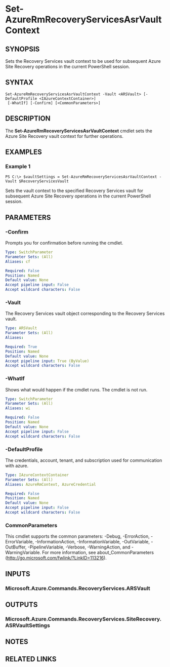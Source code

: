 ﻿---
external help file: Microsoft.Azure.Commands.RecoveryServices.SiteRecovery.dll-Help.xml
Module Name: AzureRM.RecoveryServices.SiteRecovery
online help: https://docs.microsoft.com/en-us/powershell/module/azurerm.recoveryservices.siterecovery/set-azurermrecoveryservicesasrvaultcontext
schema: 2.0.0
---

# Set-AzureRmRecoveryServicesAsrVaultContext

## SYNOPSIS
Sets the Recovery Services vault context to be used for subsequent Azure Site Recovery operations in the current PowerShell session.

## SYNTAX

```
Set-AzureRmRecoveryServicesAsrVaultContext -Vault <ARSVault> [-DefaultProfile <IAzureContextContainer>]
 [-WhatIf] [-Confirm] [<CommonParameters>]
```

## DESCRIPTION
The **Set-AzureRmRecoveryServicesAsrVaultContext** cmdlet sets the Azure Site Recovery vault context for further operations.

## EXAMPLES

### Example 1
```
PS C:\> $vaultSettings = Set-AzureRmRecoveryServicesAsrVaultContext -Vault $RecoveryServicesVault
```

Sets the vault context to the specified Recovery Services vault for subsequent Azure Site Recovery operations in the current PowerShell session.

## PARAMETERS

### -Confirm
Prompts you for confirmation before running the cmdlet.

```yaml
Type: SwitchParameter
Parameter Sets: (All)
Aliases: cf

Required: False
Position: Named
Default value: None
Accept pipeline input: False
Accept wildcard characters: False
```

### -Vault
The Recovery Services vault object corresponding to the Recovery Services vault.

```yaml
Type: ARSVault
Parameter Sets: (All)
Aliases: 

Required: True
Position: Named
Default value: None
Accept pipeline input: True (ByValue)
Accept wildcard characters: False
```

### -WhatIf
Shows what would happen if the cmdlet runs.
The cmdlet is not run.

```yaml
Type: SwitchParameter
Parameter Sets: (All)
Aliases: wi

Required: False
Position: Named
Default value: None
Accept pipeline input: False
Accept wildcard characters: False
```

### -DefaultProfile
The credentials, account, tenant, and subscription used for communication with azure.

```yaml
Type: IAzureContextContainer
Parameter Sets: (All)
Aliases: AzureRmContext, AzureCredential

Required: False
Position: Named
Default value: None
Accept pipeline input: False
Accept wildcard characters: False
```

### CommonParameters
This cmdlet supports the common parameters: -Debug, -ErrorAction, -ErrorVariable, -InformationAction, -InformationVariable, -OutVariable, -OutBuffer, -PipelineVariable, -Verbose, -WarningAction, and -WarningVariable. For more information, see about_CommonParameters (http://go.microsoft.com/fwlink/?LinkID=113216).

## INPUTS

### Microsoft.Azure.Commands.RecoveryServices.ARSVault

## OUTPUTS

### Microsoft.Azure.Commands.RecoveryServices.SiteRecovery.ASRVaultSettings

## NOTES

## RELATED LINKS


